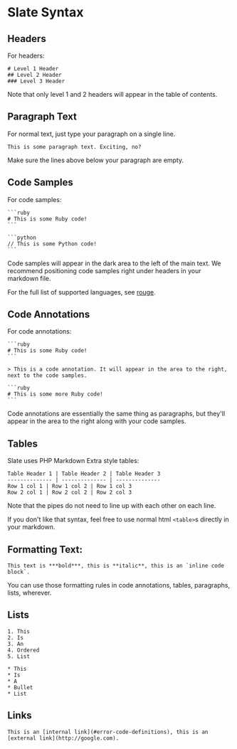 # Slate Syntax

## Headers

For headers:

    # Level 1 Header
    ## Level 2 Header
    ### Level 3 Header

Note that only level 1 and 2 headers will appear in the table of contents.

## Paragraph Text

For normal text, just type your paragraph on a single line.

    This is some paragraph text. Exciting, no?

Make sure the lines above below your paragraph are empty.

## Code Samples

For code samples:

    ```ruby
    # This is some Ruby code!
    ```

    ```python
    // This is some Python code!
    ```

Code samples will appear in the dark area to the left of the main text. We recommend positioning code samples right under headers in your markdown file.

For the full list of supported languages, see [rouge](http://rouge.jayferd.us/demo).

## Code Annotations

For code annotations:

    ```ruby
    # This is some Ruby code!
    ```

    > This is a code annotation. It will appear in the area to the right, next to the code samples.

    ```ruby
    # This is some more Ruby code!
    ```

Code annotations are essentially the same thing as paragraphs, but they'll appear in the area to the right along with your code samples.

## Tables

Slate uses PHP Markdown Extra style tables:

    Table Header 1 | Table Header 2 | Table Header 3
    -------------- | -------------- | --------------
    Row 1 col 1 | Row 1 col 2 | Row 1 col 3
    Row 2 col 1 | Row 2 col 2 | Row 2 col 3

Note that the pipes do not need to line up with each other on each line.

If you don't like that syntax, feel free to use normal html `<table>`s directly in your markdown.

## Formatting Text:

    This text is ***bold***, this is **italic**, this is an `inline code block`.

You can use those formatting rules in code annotations, tables, paragraphs, lists, wherever.

## Lists

    1. This
    2. Is
    3. An
    4. Ordered
    5. List

    * This
    * Is
    * A
    * Bullet
    * List

## Links

    This is an [internal link](#error-code-definitions), this is an [external link](http://google.com).
